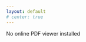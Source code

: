 ```yaml
---
layout: default
# center: true
---
```


<object data="assets/pdf/cv.pdf" width="100%" height="960" type="application/pdf">
        <div>No online PDF viewer installed</div>
</object>